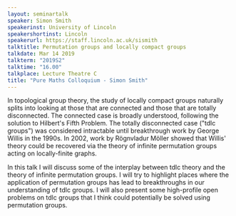 ```yaml
---
layout: seminartalk
speaker: Simon Smith
speakerinst: University of Lincoln
speakershortinst: Lincoln
speakerurl: https://staff.lincoln.ac.uk/sismith
talktitle: Permutation groups and locally compact groups
talkdate: Mar 14 2019
talkterm: "2019S2"
talktime: "16.00"
talkplace: Lecture Theatre C
title: "Pure Maths Colloquium - Simon Smith"
---
```


In topological group theory, the study of locally compact groups naturally splits into looking at those that are connected and those that are totally disconnected. The connected case is broadly understood, following the solution to Hilbert's Fifth Problem. The totally disconnected case ("tdlc groups") was considered intractable until breakthrough work by George Willis in the 1990s. In 2002, work by Rögnvladur Möller showed that Willis' theory could be recovered via the theory of infinite permutation groups acting on locally-finite graphs.

In this talk I will discuss some of the interplay between tdlc theory and the theory of infinite permutation groups. I will try to highlight places where the application of permutation groups has lead to breakthroughs in our understanding of tdlc groups. I will also present some high-profile open problems on tdlc groups that I think could potentially be solved using permutation groups.
